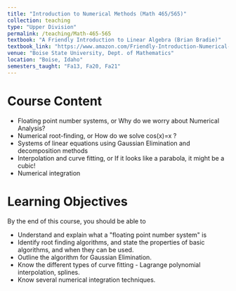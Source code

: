 ```yaml
---
title: "Introduction to Numerical Methods (Math 465/565)"
collection: teaching
type: "Upper Division"
permalink: /teaching/Math-465-565
textbook: "A Friendly Introduction to Linear Algebra (Brian Bradie)"
textbook_link: "https://www.amazon.com/Friendly-Introduction-Numerical-Analysis/dp/0130130540/ref=sr_1_1"
venue: "Boise State University, Dept. of Mathematics"
location: "Boise, Idaho"
semesters_taught: "Fa13, Fa20, Fa21"
---
```



Course Content
==============

* Floating point number systems, or Why do we worry about Numerical Analysis?
* Numerical root-finding, or How do we solve cos(x)=x ?
* Systems of linear equations using Gaussian Elimination and decomposition methods
* Interpolation and curve fitting, or If it looks like a parabola, it might be a cubic!
* Numerical integration

Learning Objectives
===================

By the end of this course, you should be able to 

* Understand and explain what a "floating point number system" is
* Identify root finding algorithms, and state the properties of basic algorithms, and when they can be used. 
* Outline the algorithm for Gaussian Elimination. 
* Know the different types of curve fitting - Lagrange polynomial interpolation, splines. 
* Know several numerical integration techniques.



